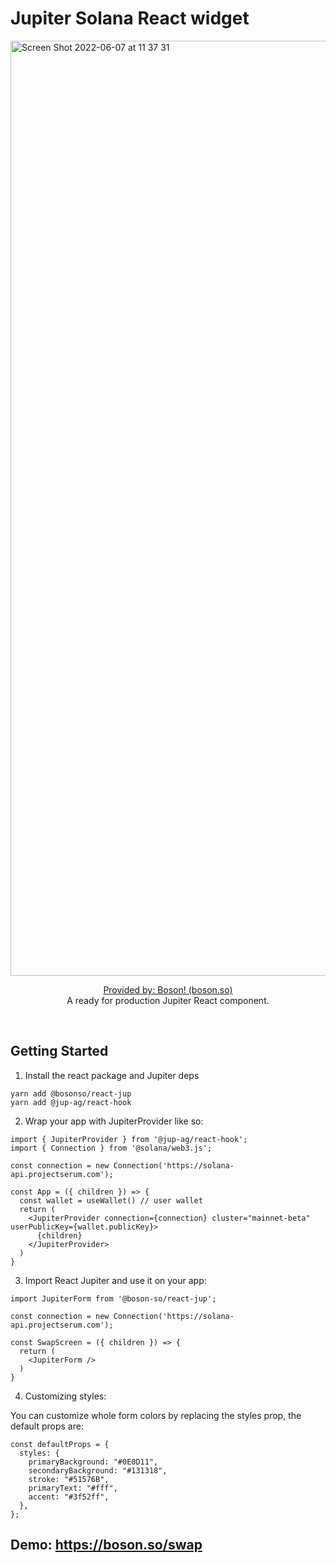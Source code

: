 # Jupiter Solana React widget
<img width="1496" alt="Screen Shot 2022-06-07 at 11 37 31" src="https://user-images.githubusercontent.com/13947203/172408491-adbc7efb-5618-4366-bc6a-0d24ef4eb954.png">

<p align="center">
  <a href="https://boson.son">Provided by: Boson! (boson.so)</a>
  <br/>
  A ready for production Jupiter React component.
</p>
<br/>

## Getting Started

1. Install the react package and Jupiter deps

```
yarn add @bosonso/react-jup
yarn add @jup-ag/react-hook
```

2. Wrap your app with JupiterProvider like so:

```
import { JupiterProvider } from '@jup-ag/react-hook';
import { Connection } from '@solana/web3.js';

const connection = new Connection('https://solana-api.projectserum.com');

const App = ({ children }) => {
  const wallet = useWallet() // user wallet
  return (
    <JupiterProvider connection={connection} cluster="mainnet-beta" userPublicKey={wallet.publicKey}>
      {children}
    </JupiterProvider>
  )
}
```

3. Import React Jupiter and use it on your app:

```
import JupiterForm from '@boson-so/react-jup';

const connection = new Connection('https://solana-api.projectserum.com');

const SwapScreen = ({ children }) => {
  return (
    <JupiterForm />
  )
}
```

4. Customizing styles:

You can customize whole form colors by replacing the styles prop, the default props are:

```
const defaultProps = {
  styles: {
    primaryBackground: "#0E0D11",
    secondaryBackground: "#131318",
    stroke: "#51576B",
    primaryText: "#fff",
    accent: "#3f52ff",
  },
};
```

## Demo: https://boson.so/swap
